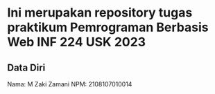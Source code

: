 # Ini merupakan repository tugas praktikum Pemrograman Berbasis Web INF 224 USK 2023

## Data Diri

Nama: M Zaki Zamani
NPM: 2108107010014
